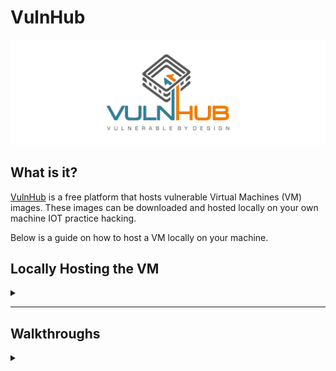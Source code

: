 <H1>VulnHub</H1>
<p></p>
<div align="center">
<img src="https://github.com/Shadow-Admins/Cyber_Club/blob/ea3cf3e76b754f9e3979be6323b2c4e83380db82/Starting_Point/VulnHub/images/vulnhub.png"><br>
</div>
<p></p>
<H2>What is it?</H2>
<p></p>
<a href="https://www.vulnhub.com/" rel="nofollow">VulnHub</a> is a free platform that hosts vulnerable Virtual Machines (VM) images. These images can be downloaded and hosted locally on your own machine IOT practice hacking.
<p></p>
Below is a guide on how to host a VM locally on your machine.
<p></p>
<H2>Locally Hosting the VM</H2>
<details>
    <summary></summary>
<p></p>
The first thing you need to do is download the mrRobot.ova file from <a href="https://www.vulnhub.com/entry/mr-robot-1,151/" rel="nofollow">VulnHub</a> (<a href="https://download.vulnhub.com/mrrobot/mrRobot.ova" rel="nofollow">Download link</a>).
<br>
Now that you have the .ova file you need open it in either <a href="https://www.virtualbox.org/" rel="nofollow">Virtual Box</a> or <a href="https://www.vmware.com/au/products/workstation-player.html" rel="nofollow">VMWare</a>.
<p></p>
<div align="center">
<img src="https://github.com/Shadow-Admins/Cyber_Club/blob/2429ae9e3f58140ed5905513114b710f0153067e/Starting_Point/VulnHub/MrRobot/images/open.png"><br>
</div>
<p></p>
This will then direct you to the import screen, give the VM a name and store it in a folder on your system somewhere.
<p></p>
<div align="center">
<img src="https://github.com/Shadow-Admins/Cyber_Club/blob/2429ae9e3f58140ed5905513114b710f0153067e/Starting_Point/VulnHub/MrRobot/images/import.png"><br>
</div>
<p></p>
This will then import the machine and you will be able to see it on the left hand panel once completed, the last thing you need to do is confirm the network settings. Below you can see that I have highlighted the network setting for the VM, it should be Host-only.
<p></p>
<div align="center">
<img src="https://github.com/Shadow-Admins/Cyber_Club/blob/2429ae9e3f58140ed5905513114b710f0153067e/Starting_Point/VulnHub/MrRobot/images/bridged.png"><br>
</div>
<p></p>
If it isn't set as Host-only you can click on the network which will bring you into network settings as displayed below.
<p></p>
<div align="center">
<img src="https://github.com/Shadow-Admins/Cyber_Club/blob/2429ae9e3f58140ed5905513114b710f0153067e/Starting_Point/VulnHub/MrRobot/images/network.png"><br>
</div>
<p></p>
You can now start your Mr Robot VM and let it run, you don't need to do anything further with it.
<p></p>
<div align="center">
<img src="https://github.com/Shadow-Admins/Cyber_Club/blob/2429ae9e3f58140ed5905513114b710f0153067e/Starting_Point/VulnHub/MrRobot/images/logon.png"><br>
</div>
<p></p>
We now need to make some changes to our penetration VM, looking at the settings we can see that there is only one network adapter that is set to NAT.
<p></p>
<div align="center">
<img src="https://github.com/Shadow-Admins/Cyber_Club/blob/17c7433328d45f62ef541af78f404d6556d848be/Starting_Point/VulnHub/MrRobot/images/penbox.png"><br>
</div>
<p></p>
We can add another adapter though the settings to do this right click on the VM name in the left panel.
<p></p>
<div align="center">
<img src="https://github.com/Shadow-Admins/Cyber_Club/blob/17c7433328d45f62ef541af78f404d6556d848be/Starting_Point/VulnHub/MrRobot/images/settings.png"><br>
</div>
<p></p>
Next we need to add another adapter, to do this we click on add at the bottom of the settings screen.
<p></p>
<div align="center">
<img src="https://github.com/Shadow-Admins/Cyber_Club/blob/17c7433328d45f62ef541af78f404d6556d848be/Starting_Point/VulnHub/MrRobot/images/add.png"><br>
</div>
<p></p>
We then click on Network Adapter then click finish.
<p></p>
<div align="center">
<img src="https://github.com/Shadow-Admins/Cyber_Club/blob/17c7433328d45f62ef541af78f404d6556d848be/Starting_Point/VulnHub/MrRobot/images/networkadapter.png"><br>
</div>
<p></p>
We can see that Network Adapter 2 has been created, we need to click on that adapter and select Host-only followed by ok.
<p></p>
<div align="center">
<img src="https://github.com/Shadow-Admins/Cyber_Club/blob/17c7433328d45f62ef541af78f404d6556d848be/Starting_Point/VulnHub/MrRobot/images/adapter2.png"><br>
</div>
<p></p>
Now that we have done this process we can start our penetration VM and begin the challenge. The reason that I do it this way is so that my penetration VM keeps internet connection and has a direct link to the target VM (mrRobot). If we put both VM's on Host-only our penetration VM would lose internet connectivity. 
<br>
We can confirm that the adapter is working by logging into our penetration VM and running the following command:
<p></p>

```
sudo ifconfig
```

<p></p>
Which returns something like this:
<p></p>

```
❯ sudo ifconfig
eth0: flags=4163<UP,BROADCAST,RUNNING,MULTICAST>  mtu 1500
        inet 192.168.191.129  netmask 255.255.255.0  broadcast 192.168.191.255
        inet6 fe80::11ec:b5d:f22:834f  prefixlen 64  scopeid 0x20<link>
        ether 00:0c:29:df:18:d9  txqueuelen 1000  (Ethernet)
        RX packets 24843  bytes 33147054 (31.6 MiB)
        RX errors 0  dropped 0  overruns 0  frame 0
        TX packets 10896  bytes 920671 (899.0 KiB)
        TX errors 0  dropped 0 overruns 0  carrier 0  collisions 0

eth1: flags=4163<UP,BROADCAST,RUNNING,MULTICAST>  mtu 1500
        inet 192.168.125.134  netmask 255.255.255.0  broadcast 192.168.125.255
        inet6 fe80::744b:c7cf:2382:75d3  prefixlen 64  scopeid 0x20<link>
        ether 00:0c:29:df:18:e3  txqueuelen 1000  (Ethernet)
        RX packets 5  bytes 875 (875.0 B)
        RX errors 0  dropped 0  overruns 0  frame 0
        TX packets 34  bytes 2534 (2.4 KiB)
        TX errors 0  dropped 0 overruns 0  carrier 0  collisions 0

lo: flags=73<UP,LOOPBACK,RUNNING>  mtu 65536
        inet 127.0.0.1  netmask 255.0.0.0
        inet6 ::1  prefixlen 128  scopeid 0x10<host>
        loop  txqueuelen 1000  (Local Loopback)
        RX packets 25070  bytes 14986245 (14.2 MiB)
        RX errors 0  dropped 0  overruns 0  frame 0
        TX packets 25070  bytes 14986245 (14.2 MiB)
        TX errors 0  dropped 0 overruns 0  carrier 0  collisions 0

```

<p></p>
We can see that eth1 has been added as interface and it has an ip next to inet.
<p></p>
We can now begin hacking our target machine.
<p></p>
The process is basically identical for Virtual Box however I prefer using VMWare.

</details>
<p></p>
<hr>
<p></p>
<H2>Walkthroughs</H2>
<p></p>
<details>
    <summary></summary>
<p></p>
<H2>Easy Boxes</H2>
<p></p>

<H3>Basic Pentesting: 1</H3>
<p></p>

```
██████╗  █████╗ ███████╗██╗ ██████╗    ██████╗ ███████╗███╗   ██╗████████╗███████╗███████╗████████╗██╗███╗   ██╗ ██████╗         ██╗
██╔══██╗██╔══██╗██╔════╝██║██╔════╝    ██╔══██╗██╔════╝████╗  ██║╚══██╔══╝██╔════╝██╔════╝╚══██╔══╝██║████╗  ██║██╔════╝ ██╗    ███║
██████╔╝███████║███████╗██║██║         ██████╔╝█████╗  ██╔██╗ ██║   ██║   █████╗  ███████╗   ██║   ██║██╔██╗ ██║██║  ███╗╚═╝    ╚██║
██╔══██╗██╔══██║╚════██║██║██║         ██╔═══╝ ██╔══╝  ██║╚██╗██║   ██║   ██╔══╝  ╚════██║   ██║   ██║██║╚██╗██║██║   ██║██╗     ██║
██████╔╝██║  ██║███████║██║╚██████╗    ██║     ███████╗██║ ╚████║   ██║   ███████╗███████║   ██║   ██║██║ ╚████║╚██████╔╝╚═╝     ██║
╚═════╝ ╚═╝  ╚═╝╚══════╝╚═╝ ╚═════╝    ╚═╝     ╚══════╝╚═╝  ╚═══╝   ╚═╝   ╚══════╝╚══════╝   ╚═╝   ╚═╝╚═╝  ╚═══╝ ╚═════╝         ╚═╝
                                                                                                                                    
                                                                                                                                    
                                                                                                                                    
                                                                                                                                    
                                                                                                                                    
                                                                                                                                    
                                                                                                                                    
                                                                                                                                    

```

<p></p>



<H3>Basic Pentesting: 2</H3>
<p></p>

```
 _______                       __                  _______                        __                            __      __                                 ______  
|       \                     |  \                |       \                      |  \                          |  \    |  \                               /      \ 
| $$$$$$$\  ______    _______  \$$  _______       | $$$$$$$\  ______   _______  _| $$_     ______    _______  _| $$_    \$$ _______    ______   __       |  $$$$$$\
| $$__/ $$ |      \  /       \|  \ /       \      | $$__/ $$ /      \ |       \|   $$ \   /      \  /       \|   $$ \  |  \|       \  /      \ |  \       \$$__| $$
| $$    $$  \$$$$$$\|  $$$$$$$| $$|  $$$$$$$      | $$    $$|  $$$$$$\| $$$$$$$\\$$$$$$  |  $$$$$$\|  $$$$$$$ \$$$$$$  | $$| $$$$$$$\|  $$$$$$\ \$$       /      $$
| $$$$$$$\ /      $$ \$$    \ | $$| $$            | $$$$$$$ | $$    $$| $$  | $$ | $$ __ | $$    $$ \$$    \   | $$ __ | $$| $$  | $$| $$  | $$ __       |  $$$$$$ 
| $$__/ $$|  $$$$$$$ _\$$$$$$\| $$| $$_____       | $$      | $$$$$$$$| $$  | $$ | $$|  \| $$$$$$$$ _\$$$$$$\  | $$|  \| $$| $$  | $$| $$__| $$|  \      | $$_____ 
| $$    $$ \$$    $$|       $$| $$ \$$     \      | $$       \$$     \| $$  | $$  \$$  $$ \$$     \|       $$   \$$  $$| $$| $$  | $$ \$$    $$ \$$      | $$     \
 \$$$$$$$   \$$$$$$$ \$$$$$$$  \$$  \$$$$$$$       \$$        \$$$$$$$ \$$   \$$   \$$$$   \$$$$$$$ \$$$$$$$     \$$$$  \$$ \$$   \$$ _\$$$$$$$           \$$$$$$$$
                                                                                                                                     |  \__| $$                    
                                                                                                                                      \$$    $$                    
                                                                                                                                       \$$$$$$                     

```

<p></p>
<H3>Mr Robot</H3>
<p></p>
<div align="center">
<img src="https://github.com/Shadow-Admins/Cyber_Club/blob/a86587ed8a8cab600b902e768476426cb52efee6/Starting_Point/VulnHub/images/mrRobot.jpg"><br>
</div>
<p></p>
Mr Robot is an easy to intermediate themed box on the TV show also called Mr Robot, it contains 3 flags (web flag, user flag and root flag) and has different ways of completing the box to achieve the same outcome.
<p></p>
<a href="https://github.com/Shadow-Admins/Cyber_Club/blob/914427a43cf5c0edf3b4fbb3ccb9d2b40444813e/Starting_Point/VulnHub/MrRobot/README.md" rel="nofollow">Walkthrough</a>
<p></p>



<p></p>
<H2>Intermediate Boxes</H2>
<p></p>

<p></p>
<H2>Hard Boxes</H2>
<p></p>

</details>